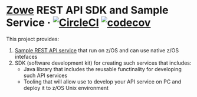 # [Zowe](https://zowe.org/) REST API SDK and Sample Service &middot; [![CircleCI](https://circleci.com/gh/zowe/sample-spring-boot-api-service.svg?style=shield)](https://circleci.com/gh/zowe/sample-spring-boot-api-service) [![codecov](https://codecov.io/gh/zowe/sample-spring-boot-api-service/branch/master/graph/badge.svg?token=UeytGN5vV5)](https://codecov.io/gh/zowe/sample-spring-boot-api-service)

This project provides:

1. [Sample REST API service](/sample/README.md) that run on z/OS and can use native z/OS intefaces
2. SDK (software development kit) for creating such services that includes:
   - Java library that includes the reusable functinality for developing such API services
   - Tooling that will allow use to develop your API service on PC and deploy it to z/OS Unix environment
